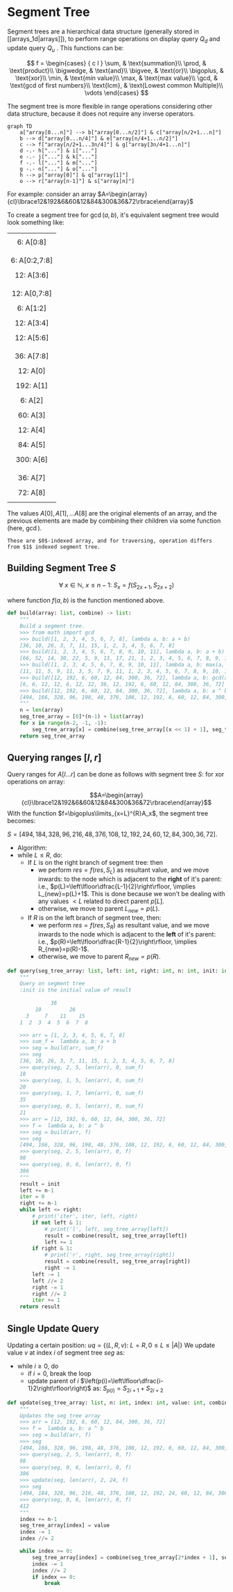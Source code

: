 # Segment Tree
Segment trees are a hierarchical data structure (generally stored in [[arrays_1d|arrays]]), to perform range operations on display query $Q_d$ and update query $Q_u$ . This functions can be:

$$
f = \begin{cases} { c l }
\sum, & \text{summation}\\
\prod, & \text{product}\\
\bigwedge, & \text{and}\\
\bigvee, & \text{or}\\
\bigoplus, & \text{xor}\\
\min, & \text{min value}\\
\max, & \text{max value}\\
\gcd, & \text{gcd of first numbers}\\
\text{lcm}, & \text{Lowest common Multiple}\\
\vdots
\end{cases}
$$

The segment tree is more flexible in range operations considering other data structure, because it does not require any inverse operators.
```mermaid
graph TD
	a["array[0...n]"] --> b["array[0...n/2]"] & c["array[n/2+1...n]"]
	b --> d["array[0...n/4]"] & e["array[n/4+1...n/2]"]
	c --> f["array[n/2+1...3n/4]"] & g["array[3n/4+1...n]"]
	d -.- h["..."] & i["..."]
	e -.- j["..."] & k["..."]
	f -.- l["..."] & m["..."]
	g -.- n["..."] & o["..."]
	h --> p["array[0]"] & q["array[1]"]
	o --> r["array[n-1]"] & s["array[n]"]
```

For example: consider an array $A=\begin{array}{cl}\lbrace12&192&6&60&12&84&300&36&72\rbrace\end{array}$

To create a segment tree for $\gcd{(a,b)}$, it's equivalent segment tree would look something like:

<table>
	<tr>
		<td colspan="9" class="math display">6: A[0:8]</td>
	</tr>
	<tr>
		<td colspan="5" class="math display">6: A[0:2,7:8]</td>
		<td colspan="4" class="math display">12: A[3:6]</td>
	</tr>
	<tr>
		<td colspan="3" class="math display">12: A[0,7:8]</td>
		<td colspan="2" class="math display">6: A[1:2]</td>
		<td colspan="2" class="math display">12: A[3:4]</td>
		<td colspan="2" class="math display">12: A[5:6]</td>
	</tr>
	<tr>
		<td colspan="2" class="math display">36: A[7:8]</td>
		<td class="math display">12: A[0]</td>
		<td class="math display">192: A[1]</td>
		<td class="math display">6: A[2]</td>
		<td class="math display">60: A[3]</td>
		<td class="math display">12: A[4]</td>
		<td class="math display">84: A[5]</td>
		<td class="math display">300: A[6]</td>
	</tr>
	<tr>
		<td class="math display">36: A[7]</td>
		<td class="math display">72: A[8]</td>
	</tr>
</table>

The values $A[0], A[1],\ldots A[8]$ are the original elements of an array, and the previous elements are made by combining their children via some function (here, $\gcd$).

```ad-note
These are $0$-indexed array, and for traversing, operation differs from $1$ indexed segment tree.
```

## Building Segment Tree $S$

$$\forall\ x\in\mathbb{N},\ x\leq n-1:\ S_x=f(S_{2x+1}, S_{2x+2})$$

where function $f(a,b)$ is the function mentioned above.

```python
def build(array: list, combine) -> list:
    """
    Build a segment tree.
    >>> from math import gcd
    >>> build([1, 2, 3, 4, 5, 6, 7, 8], lambda a, b: a + b)
    [36, 10, 26, 3, 7, 11, 15, 1, 2, 3, 4, 5, 6, 7, 8]
    >>> build([1, 2, 3, 4, 5, 6, 7, 8, 9, 10, 11], lambda a, b: a + b)
    [66, 52, 14, 30, 22, 5, 9, 13, 17, 21, 1, 2, 3, 4, 5, 6, 7, 8, 9, 10, 11]
    >>> build([1, 2, 3, 4, 5, 6, 7, 8, 9, 10, 11], lambda a, b: max(a, b))
    [11, 11, 5, 9, 11, 3, 5, 7, 9, 11, 1, 2, 3, 4, 5, 6, 7, 8, 9, 10, 11]
    >>> build([12, 192, 6, 60, 12, 84, 300, 36, 72], lambda a, b: gcd(a, b))
    [6, 6, 12, 12, 6, 12, 12, 36, 12, 192, 6, 60, 12, 84, 300, 36, 72]
    >>> build([12, 192, 6, 60, 12, 84, 300, 36, 72], lambda a, b: a ^ b)
    [494, 166, 328, 96, 198, 48, 376, 108, 12, 192, 6, 60, 12, 84, 300, 36, 72]
    """
    n = len(array)
    seg_tree_array = [0]*(n-1) + list(array)
    for x in range(n-2, -1, -1):
        seg_tree_array[x] = combine(seg_tree_array[(x << 1) + 1], seg_tree_array[(x << 1) + 2])
    return seg_tree_array
```

## Querying ranges $[l,r]$
Query ranges for $A[l\ldots r]$ can be done as follows with segment tree $S:$ for xor operations on array: 

$$A=\begin{array}{cl}\lbrace12&192&6&60&12&84&300&36&72\rbrace\end{array}$$
With the function $f=\bigoplus\limits_{x=L}^{R}A_x$, the segment tree becomes:

$S=[494, 184, 328, 96, 216, 48, 376, 108, 12, 192, 24, 60, 12, 84, 300, 36, 72]$.

- Algorithm:
- while $L\leq R$, do:
	- If $L$ is on the right branch of segment tree: then
		- we perform $res=f(res,S_L)$ as resultant value, and we move inwards: to the node which is adjacent to the **right** of it's parent: i.e., $p(L)=\left\lfloor\dfrac{L-1}{2}\right\rfloor, \implies L_{new}=p(L)+1$. This is done because we won't be dealing with any values $\lt L$ related to direct parent $p[L]$.
		- otherwise, we move to parent $L_{new}=p(L)$.
	- If $R$ is on the left branch of segment tree, then:
		- we perform $res=f(res, S_R)$ as resultant value, and we move inwards to the node which is adjacent to the **left** of it's parent: i.e., $p(R)=\left\lfloor\dfrac{R-1}{2}\right\rfloor, \implies R_{new}=p(R)-1$.
		- otherwise, we move to parent $R_{new}=p(R)$.

```python
def query(seg_tree_array: list, left: int, right: int, n: int, init: int, combine):
    """
    Query on segment tree
    :init is the initial value of result
            
              36
         10         26
      3     7    11    15
    1  2  3  4  5  6  7  8        

    >>> arr = [1, 2, 3, 4, 5, 6, 7, 8]
    >>> sum_f =  lambda a, b: a + b
    >>> seg = build(arr, sum_f)
    >>> seg
    [36, 10, 26, 3, 7, 11, 15, 1, 2, 3, 4, 5, 6, 7, 8]
    >>> query(seg, 2, 5, len(arr), 0, sum_f)
    18
    >>> query(seg, 1, 5, len(arr), 0, sum_f)
    20
    >>> query(seg, 1, 7, len(arr), 0, sum_f)
    35
    >>> query(seg, 0, 5, len(arr), 0, sum_f)
    21
    >>> arr = [12, 192, 6, 60, 12, 84, 300, 36, 72]
    >>> f =  lambda a, b: a ^ b
    >>> seg = build(arr, f)
    >>> seg
    [494, 166, 328, 96, 198, 48, 376, 108, 12, 192, 6, 60, 12, 84, 300, 36, 72]
    >>> query(seg, 2, 5, len(arr), 0, f)
    98
    >>> query(seg, 0, 6, len(arr), 0, f)
    386
    """
    result = init
    left += n-1
    iter = 0
    right += n-1
    while left <= right:
        # print('iter', iter, left, right)
        if not left & 1:
            # print('l', left, seg_tree_array[left])
            result = combine(result, seg_tree_array[left])
            left += 1
        if right & 1:
            # print('r', right, seg_tree_array[right])
            result = combine(result, seg_tree_array[right])
            right -= 1
        left -= 1
        left //= 2
        right -= 1
        right //= 2
        iter += 1
    return result
```

## Single Update Query
Updating a certain position:
$uq = \{(L, R, v):\ L=R, 0 \leq L \leq |A|\}$
We update value $v$ at index $i$ of segment tree $seg$ as:
- while $i\geq0$, do
	- if $i=0$, break the loop
	- update parent of $i$ $\left(p(i)=\left\lfloor\dfrac{i-1}2\right\rfloor\right)$ as: $S_{p(i)}=S_{2i+1}+S_{2i+2}$
```python
def update(seg_tree_array: list, n: int, index: int, value: int, combine) -> int:
    """
    Updates the seg tree array
    >>> arr = [12, 192, 6, 60, 12, 84, 300, 36, 72]
    >>> f =  lambda a, b: a ^ b
    >>> seg = build(arr, f)
    >>> seg
    [494, 166, 328, 96, 198, 48, 376, 108, 12, 192, 6, 60, 12, 84, 300, 36, 72]
    >>> query(seg, 2, 5, len(arr), 0, f)
    98
    >>> query(seg, 0, 6, len(arr), 0, f)
    386
    >>> update(seg, len(arr), 2, 24, f)
    >>> seg
    [494, 184, 328, 96, 216, 48, 376, 108, 12, 192, 24, 60, 12, 84, 300, 36, 72]
    >>> query(seg, 0, 6, len(arr), 0, f)
    412
    """
    index += n-1
    seg_tree_array[index] = value
    index -= 1
    index //= 2

    while index >= 0:
        seg_tree_array[index] = combine(seg_tree_array[2*index + 1], seg_tree_array[2*index + 2])
        index -= 1
        index //= 2
        if index == 0:
            break
```
